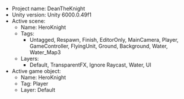 <!-- UNITY CODE ASSIST INSTRUCTIONS START -->
- Project name: DeanTheKnight
- Unity version: Unity 6000.0.49f1
- Active scene:
  - Name: HeroKnight
  - Tags:
    - Untagged, Respawn, Finish, EditorOnly, MainCamera, Player, GameController, FlyingUnit, Ground, Background, Water, Water_Map3
  - Layers:
    - Default, TransparentFX, Ignore Raycast, Water, UI
- Active game object:
  - Name: HeroKnight
  - Tag: Player
  - Layer: Default
<!-- UNITY CODE ASSIST INSTRUCTIONS END -->